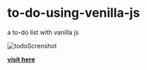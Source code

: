 # to-do-using-venilla-js
a to-do list with vanilla js 

![todoScrenshot](https://user-images.githubusercontent.com/69300666/98333091-d733c280-1fb4-11eb-88b7-013f60209ea8.png)

[**visit here**](https://jatinchourasia.github.io/to-do-using-venilla-js/.)

